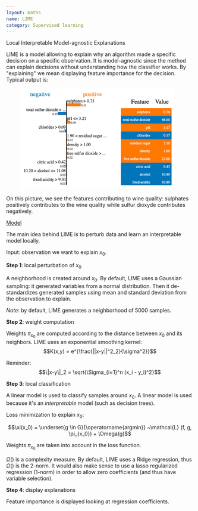 ```yaml
---
layout: maths
name: LIME
category: Supervised learning
---
```


Local Interpretable Model-agnostic Explanations

LIME is a model allowing to explain why an algorithm made a specific decision on a specific observation. It is model-agnostic since the method can explain decisions without understanding how the classifier works. By "explaining" we mean displaying feature importance for the decision. Typical output is:

<figure>
    <img src="/assets/img/LIME_wine_quality_2.png">
</figure>

On this picture, we see the features contributing to wine quality: sulphates positively contributes to the wine quality while sulfur dioxyde contributes negatively.

<ins>Model</ins>

The main idea behind LIME is to perturb data and learn an interpretable model locally.

Input: observation we want to explain $x_0$.

**Step 1**: local perturbation of $x_0$

A neighborhood is created around $x_0$. By default, LIME uses a Gaussian sampling: it generated variables from a normal distribution. Then it de-standardizes generated samples using mean and standard deviation from the observation to explain.

*Note*: by default, LIME generates a neighborhood of 5000 samples.

**Step 2**: weight computation

Weights $\pi_{x_0}$ are computed according to the distance between $x_0$ and its neighbors. LIME uses an exponential smoothing kernel:
$$K(x,y) = e^{\frac{||x-y||^2_2}{\sigma^2}}$$

Reminder: $$\|x-y\|_2 = \sqrt{\Sigma_{i=1}^n (x_i - y_i)^2}$$

**Step 3**: local classification

A linear model is used to classify samples around $x_0$. A linear model is used because it's an *interpretable* model (such as decision trees).

Loss minimization to explain $x_0$:

$$\xi(x_0) = \underset{g \in G}{\operatorname{argmin}} ~\mathcal{L} (f, g, \pi_{x_0}) + \Omega(g)$$

Weights $\pi_{x_0}$ are taken into account in the loss function.

$\Omega()$ is a complexity measure. By default, LIME uses a Ridge regression, thus $\Omega()$ is the 2-norm. It would also make sense to use a lasso regularized regression (1-norm) in order to allow zero coefficients (and thus have variable selection).

**Step 4**: display explanations

Feature importance is displayed looking at regression coefficients.